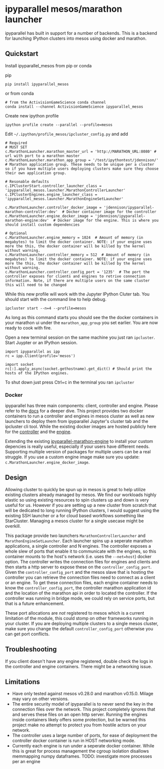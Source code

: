 # ipyparallel mesos/marathon launcher

ipyparallel has built in support for a number of backends. This is a backend for launching IPython clusters into mesos using docker and marathon.


## Quickstart

Install ipyparallel_mesos from pip or conda

pip
```
pip install ipyparallel_mesos
```

or from conda
```
# from the ActivisionGameScience conda channel
conda install --channel ActivisionGameScience ipyparallel_mesos
```

Create new ipython profile
```
ipython profile create --parallel --profile=mesos
```

Edit `~/.ipython/profile_mesos/ipcluster_config.py` and add
```
# Required
# MUST SET
c.MarathonLauncher.marathon_master_url = 'http://MARATHON_URL:8080' # url with port to a marathon master
c.MarathonLauncher.marathon_app_group = '/test/ipythontest/jdennison/' # Marathon application group. These needs to be unique per a cluster so if you have multiple users deploying clusters make sure they choose their own application group.

# Resonable defaults
c.IPClusterStart.controller_launcher_class = 'ipyparallel_mesos.launcher.MarathonControllerLauncher'
c.IPClusterEngines.engine_launcher_class = 'ipyparallel_mesos.launcher.MarathonEngineSetLauncher'

c.MarathonLauncher.controller_docker_image = 'jdennison/ipyparallel-marathon-controller:dev'  # Docker container image for the controller
c.MarathonLauncher.engine_docker_image = 'jdennison/ipyparallel-marathon-engine:dev'  # Docker image for the engine. This is where you should install custom dependencies 

# Optional
c.MarathonLauncher.engine_memory = 1024  # Amount of memory (in megabytes) to limit the docker container. NOTE: if your engine uses more the this, the docker container will be killed by the kernel without warning.
c.MarathonLauncher.controller_memory = 512  # Amount of memory (in megabytes) to limit the docker container. NOTE: if your engine uses more the this, the docker container will be killed by the kernel without warning.
c.MarathonLauncher.controller_config_port = '1235'  # The port the controller exposes for clients and engines to retrive connection information. Note, if there are multiple users on the same cluster this will need to be changed
```

While this new profile will work with the Jupyter IPython Cluter tab. You should start with the command line to help debug.
```
ipcluster start --n=4 --profile=mesos
```

As long as this command starts you should see the the docker containers in your marathon ui under the `marathon_app_group` you set earlier. You are now ready to cook with fire.

Open a new terminal session on the same machine you just ran `ipcluster`. Start Juypter or an IPython session.
```
import ipyparallel as ipp
rc = ipp.Client(profile='mesos')

import socket
rc[:].apply_async(socket.gethostname).get_dict() # Should print the hosts of the IPython engines.
```

To shut down just press Ctrl+c in the terminal you ran `ipcluster`


### Docker

ipyparallel has three main components: client, controller and engine. Please refer to the [docs](https://ipyparallel.readthedocs.org/) for a deeper dive. This project provides two docker containers to run a controller and engines in mesos cluster as well as new launchers to deploy them from ipyparallel Jupyter's cluster tab and the ipcluster cli tool. While the existing docker images are hosted publicly here for the [controller](https://hub.docker.com/r/jdennison/ipyparallel-marathon-controller/) and the [engine](https://hub.docker.com/r/jdennison/ipyparallel-marathon-engine/).

Extending the existing [ipyparallel-marathon-engine](https://hub.docker.com/r/jdennison/ipyparallel-marathon-engine/) to install your custom depencies is really useful, especially if your users have different needs. Supporting multiple version of packages for multiple users can be a real struggle. If you use a custom engine image make sure you update: `c.MarathonLauncher.engine_docker_image`.

## Design

Allowing cluster to quickly be spun up in mesos is great to help utilize existing clusters already managed by mesos. We find our workloads highly elastic so using existing resources to spin clusters up and down is very useful for us. However if you are setting up a new cluster from scratch that will be dedicated to long running IPython clusters, I would suggest using the existing SSH launcher or a for cloud based workflows something like StarCluster. Managing a mesos cluster for a single usecase might be overkill.

This package provide two launchers `MarathonControllerLauncher` and `MarathonEngineSetLauncher`. Each launcher spins up a seperate marathon applications, a single controller and N engines. The controller exposes a whole slew of ports that enable it to communicate with the engines, so this container mounts to the host's network (i.e. uses the `--net=host`) docker option. The controller writes the connection files for engines and clients and then starts a http server to expose these on the `controller_config_port`. Given the `controller_config_port` and the mesos slave that is hosting the controller you can retrieve the connection files need to connect as a client or an engine. To get these connection files, each engine container needs to know the `controller_config_port`, the controller marathon application id and the location of the marathon api in order to located the controller. If the controller was running in bridge mode, we could rely on service ports, but that is a future enhancement.

These port allocations are *not* registered to mesos which is a current limitation of the module, this could stomp on other frameworks running in your cluster. If you are deploying multiple clusters to a single mesos cluster, make sure you change the default `controller_config_port` otherwise you can get port conflicts.

## Troubleshooting

If you client doesn't have any engine registered, double check the logs in the controller and engine containers. There might be a networking issue.

## Limitations

- Have only tested against mesos v0.28.0 and marathon v0.15.0. Milage may vary on other versions.
- The entire security model of ipyparallel is to never send the key in the connection files over the network. This project completely ignores that and serves these files on an open http server. Running the engines inside containers likely offers some protection, but be warned this project make no attempt to protect you from hostile actors on your network.
- The controller uses a large number of ports, for ease of deployment the controller docker container is run in HOST networking mode. 
- Currently each engine is run under a seperate docker container. While this is great for process management the cgroup isolation disallows memmapping numpy dataframes. TODO: investigate more processes per an engine
